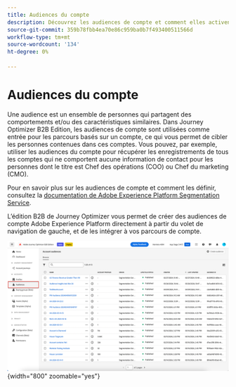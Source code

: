 ```yaml
---
title: Audiences du compte
description: Découvrez les audiences de compte et comment elles activent les parcours basés sur un compte.
source-git-commit: 359b78fbb4ea70e86c959ba0b7f493400511566d
workflow-type: tm+mt
source-wordcount: '134'
ht-degree: 0%

---
```



# Audiences du compte

Une audience est un ensemble de personnes qui partagent des comportements et/ou des caractéristiques similaires. Dans Journey Optimizer B2B Edition, les audiences de compte sont utilisées comme entrée pour les parcours basés sur un compte, ce qui vous permet de cibler les personnes contenues dans ces comptes. Vous pouvez, par exemple, utiliser les audiences du compte pour récupérer les enregistrements de tous les comptes qui ne comportent aucune information de contact pour les personnes dont le titre est Chef des opérations (COO) ou Chef du marketing (CMO).

Pour en savoir plus sur les audiences de compte et comment les définir, consultez la [documentation de Adobe Experience Platform Segmentation Service](https://experienceleague.adobe.com/en/docs/experience-platform/segmentation/ui/account-audiences).

L’édition B2B de Journey Optimizer vous permet de créer des audiences de compte Adobe Experience Platform directement à partir du volet de navigation de gauche, et de les intégrer à vos parcours de compte.

![Accès aux audiences de compte](./assets/account-audiences-browse.png){width="800" zoomable="yes"}
